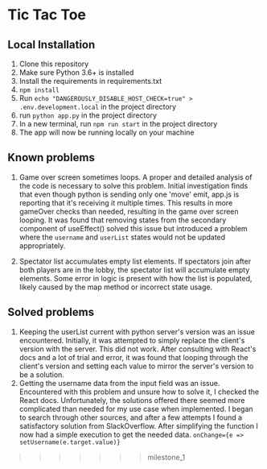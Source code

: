 # Tic Tac Toe

## Local Installation
1. Clone this repository
2. Make sure Python 3.6+ is installed
3. Install the requirements in requirements.txt
4. `npm install`
5. Run `echo "DANGEROUSLY_DISABLE_HOST_CHECK=true" > .env.development.local` in the project directory
6. run `python app.py` in the project directory
7. In a new terminal, run `npm run start` in the project directory
8. The app will now be running locally on your machine

## Known problems
1. Game over screen sometimes loops.
A proper and detailed analysis of the code is necessary to solve this problem. Initial investigation finds that even though python is sending only one 'move' emit, app.js is reporting that it's receiving it multiple times. This results in more gameOver checks than needed, resulting in the game over screen looping. It was found that removing states from the secondary component of useEffect() solved this issue but introduced a problem where the `username` and `userList` states would not be updated appropriately.

2. Spectator list accumulates empty list elements.
If spectators join after both players are in the lobby, the spectator list will accumulate empty elements. Some error in logic is present with how the list is populated, likely caused by the map method or incorrect state usage.

## Solved problems
1. Keeping the userList current with python server's version was an issue encountered. Initially, it was attempted to simply replace the client's version with the server. This did not work. After consulting with React's docs and a lot of trial and error, it was found that looping through the client's version and setting each value to mirror the server's version to be a solution.
2. Getting the username data from the input field was an issue. Encountered with this problem and unsure how to solve it, I checked the React docs. Unfortunately, the solutions offered there seemed more complicated than needed for my use case when implemented. I began to search through other sources, and after a few attempts I found a satisfactory solution from SlackOverflow. After simplifying the function I now had a simple execution to get the needed data. `onChange={e => setUsername(e.target.value)} `
>>>>>>> milestone_1

